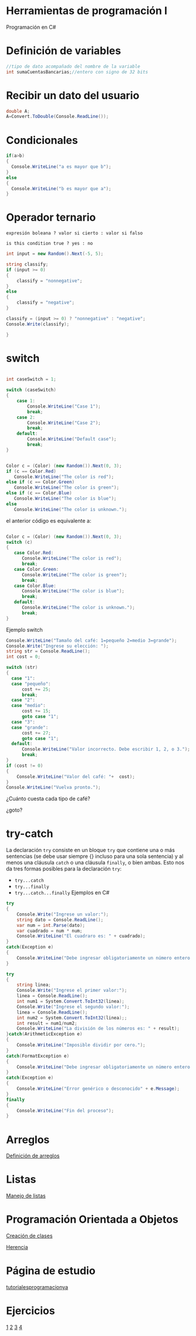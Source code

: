 # Herramientas de programación I
Programación en C#

# Definición de variables
```C#
//tipo de dato acompañado del nombre de la variable
int sumaCuentasBancarias;//entero con signo de 32 bits
```

# Recibir un dato del usuario
```C#
double A;
A=Convert.ToDouble(Console.ReadLine());
```
# Condicionales
```C#
if(a>b)
{
  Console.WriteLine("a es mayor que b");
}
else
{
  Console.WriteLine("b es mayor que a");
}
```

# Operador ternario
```
expresión boleana ? valor si cierto : valor si falso
```
```
is this condition true ? yes : no
```
```C#
int input = new Random().Next(-5, 5);

string classify;
if (input >= 0)
{
    classify = "nonnegative";
}
else
{
    classify = "negative";
}

classify = (input >= 0) ? "nonnegative" : "negative";
Console.Write(classify);

}
```
# switch 
```C#

int caseSwitch = 1;
      
switch (caseSwitch)
{
    case 1:
        Console.WriteLine("Case 1");
        break;
    case 2:
        Console.WriteLine("Case 2");
        break;
    default:
        Console.WriteLine("Default case");
        break;
}
```
```C#

Color c = (Color) (new Random()).Next(0, 3);
if (c == Color.Red)
   Console.WriteLine("The color is red");
else if (c == Color.Green)
   Console.WriteLine("The color is green");
else if (c == Color.Blue)
   Console.WriteLine("The color is blue");   
else
   Console.WriteLine("The color is unknown.");
```
el anterior código es equivalente a:
```C#

Color c = (Color) (new Random()).Next(0, 3);
switch (c)
{
   case Color.Red:
      Console.WriteLine("The color is red");
      break;
   case Color.Green:
      Console.WriteLine("The color is green");
      break;
   case Color.Blue:
      Console.WriteLine("The color is blue");   
      break;
   default:
      Console.WriteLine("The color is unknown.");
      break;   
}
```
Ejemplo switch
```C#
Console.WriteLine("Tamaño del café: 1=pequeño 2=medio 3=grande");
Console.Write("Ingrese su elección: ");
string str = Console.ReadLine();
int cost = 0;

switch (str)
{
  case "1":
  case "pequeño":
      cost += 25;
      break;
  case "2":
  case "medio":
      cost += 15;
      goto case "1";
  case "3":
  case "grande":
      cost += 27;
      goto case "1";
  default:
      Console.WriteLine("Valor incorrecto. Debe escribir 1, 2, o 3.");
      break;
}
if (cost != 0)
{
    Console.WriteLine("Valor del café: "+  cost);
}
Console.WriteLine("Vuelva pronto.");
```
¿Cuánto cuesta cada tipo de café?

¿goto?

# try-catch
La declaración ```try``` consiste en un bloque ```try``` que contiene una o más sentencias (se debe usar siempre {} incluso para una sola sentencia) y al menos una cláusula ```catch``` o una cláusula ```finally```, o bien ambas. Esto nos da tres formas posibles para la declaración ```try```:
- ```try...catch```
- ```try...finally```
- ```try...catch...finally```
Ejemplos en C#
```C#
try
{
    Console.Write("Ingrese un valor:");
    string dato = Console.ReadLine();
    var num = int.Parse(dato);
    var cuadrado = num * num;
    Console.WriteLine("El cuadraro es: " + cuadrado);
}
catch(Exception e)
{
    Console.WriteLine("Debe ingresar obligatoriamente un número entero.");
}

try 
{
    string linea;
    Console.Write("Ingrese el primer valor:");
    linea = Console.ReadLine();
    int num1 = System.Convert.ToInt32(linea);
    Console.Write("Ingrese el segundo valor:");
    linea = Console.ReadLine();
    int num2 = System.Convert.ToInt32(linea);;
    int result = num1/num2;
    Console.WriteLine("La división de los números es: " + result);
}catch(ArithmeticException e)
{
    Console.WriteLine("Imposible dividir por cero.");
}
catch(FormatException e)
{
    Console.WriteLine("Debe ingresar obligatoriamente un número entero.");
}
catch(Exception e)
{
    Console.WriteLine("Error genérico o desconocido" + e.Message);
}
finally
{
    Console.WriteLine("Fin del proceso");
}
```

# Arreglos

[Definición de arreglos](https://docs.microsoft.com/en-us/dotnet/csharp/programming-guide/arrays/)

# Listas

[Manejo de listas](https://docs.microsoft.com/en-us/dotnet/api/system.collections.generic.list-1?view=netframework-4.8)

# Programación Orientada a Objetos

[Creación de clases](https://dwn84.github.io/diapositivas/POO.html)


[Herencia](https://dwn84.github.io/diapositivas/herencia.html)


# Página de estudio

[tutorialesprogramacionya](https://www.tutorialesprogramacionya.com/csharpya/)


# Ejercicios

[1](https://www.hackerrank.com/challenges/mini-max-sum/problem)
[2](https://www.hackerrank.com/challenges/compare-the-triplets/problem)
[3](https://www.hackerrank.com/challenges/grading/problem)
[4](https://www.hackerrank.com/challenges/sparse-arrays/problem)

